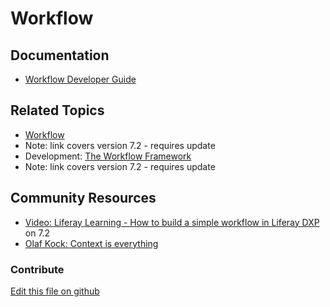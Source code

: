 # Workflow

## Documentation

* [Workflow Developer Guide](https://learn.liferay.com/dxp/latest/en/process-automation/workflow/developer_guide.html)

## Related Topics

* [Workflow](https://portal.liferay.dev/docs/7-2/user/-/knowledge_base/u/workflow)
* Note: link covers version 7.2 - requires update
* Development: [The Workflow Framework](https://portal.liferay.dev/docs/7-2/frameworks/-/knowledge_base/f/the-workflow-framework)
* Note: link covers version 7.2 - requires update

## Community Resources

* [Video: Liferay Learning - How to build a simple workflow in Liferay DXP](https://www.youtube.com/watch?v=4fTxE8Gvg9w) on 7.2
* [Olaf Kock: Context is everything](https://liferay.dev/blogs/-/blogs/context-is-everything)

### Contribute

[Edit this file on github](https://github.com/olafk/controlpanel-documentation-docs/blob/master/md/74en/com_liferay_portal_workflow_web_portlet_ControlPanelWorkflowPortlet/workflows.md)
